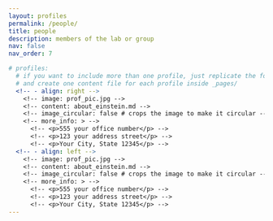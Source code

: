 ```yaml
---
layout: profiles
permalink: /people/
title: people
description: members of the lab or group
nav: false
nav_order: 7

# profiles:
  # if you want to include more than one profile, just replicate the following block
  # and create one content file for each profile inside _pages/
  <!-- - align: right -->
    <!-- image: prof_pic.jpg -->
    <!-- content: about_einstein.md -->
    <!-- image_circular: false # crops the image to make it circular -->
    <!-- more_info: > -->
      <!-- <p>555 your office number</p> -->
      <!-- <p>123 your address street</p> -->
      <!-- <p>Your City, State 12345</p> -->
  <!-- - align: left -->
    <!-- image: prof_pic.jpg -->
    <!-- content: about_einstein.md -->
    <!-- image_circular: false # crops the image to make it circular -->
    <!-- more_info: > -->
      <!-- <p>555 your office number</p> -->
      <!-- <p>123 your address street</p> -->
      <!-- <p>Your City, State 12345</p> -->
---
```

